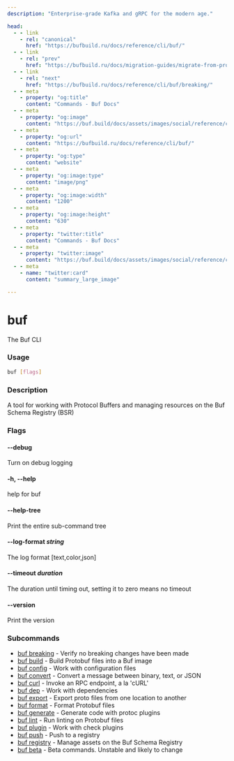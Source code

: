 ```yaml
---
description: "Enterprise-grade Kafka and gRPC for the modern age."

head:
  - - link
    - rel: "canonical"
      href: "https://bufbuild.ru/docs/reference/cli/buf/"
  - - link
    - rel: "prev"
      href: "https://bufbuild.ru/docs/migration-guides/migrate-from-protolock/"
  - - link
    - rel: "next"
      href: "https://bufbuild.ru/docs/reference/cli/buf/breaking/"
  - - meta
    - property: "og:title"
      content: "Commands - Buf Docs"
  - - meta
    - property: "og:image"
      content: "https://buf.build/docs/assets/images/social/reference/cli/buf/index.png"
  - - meta
    - property: "og:url"
      content: "https://bufbuild.ru/docs/reference/cli/buf/"
  - - meta
    - property: "og:type"
      content: "website"
  - - meta
    - property: "og:image:type"
      content: "image/png"
  - - meta
    - property: "og:image:width"
      content: "1200"
  - - meta
    - property: "og:image:height"
      content: "630"
  - - meta
    - property: "twitter:title"
      content: "Commands - Buf Docs"
  - - meta
    - property: "twitter:image"
      content: "https://buf.build/docs/assets/images/social/reference/cli/buf/index.png"
  - - meta
    - name: "twitter:card"
      content: "summary_large_image"

---
```


# buf

The Buf CLI

### Usage

```sh
buf [flags]
```

### Description

A tool for working with Protocol Buffers and managing resources on the Buf Schema Registry (BSR)

### Flags

#### \--debug

Turn on debug logging

#### \-h, --help

help for buf

#### \--help-tree

Print the entire sub-command tree

#### \--log-format _string_

The log format \[text,color,json\]

#### \--timeout _duration_

The duration until timing out, setting it to zero means no timeout

#### \--version

Print the version

### Subcommands

- [buf breaking](breaking/) - Verify no breaking changes have been made
- [buf build](build/) - Build Protobuf files into a Buf image
- [buf config](config/) - Work with configuration files
- [buf convert](convert/) - Convert a message between binary, text, or JSON
- [buf curl](curl/) - Invoke an RPC endpoint, a la 'cURL'
- [buf dep](dep/) - Work with dependencies
- [buf export](export/) - Export proto files from one location to another
- [buf format](format/) - Format Protobuf files
- [buf generate](generate/) - Generate code with protoc plugins
- [buf lint](lint/) - Run linting on Protobuf files
- [buf plugin](plugin/) - Work with check plugins
- [buf push](push/) - Push to a registry
- [buf registry](registry/) - Manage assets on the Buf Schema Registry
- [buf beta](beta/) - Beta commands. Unstable and likely to change
